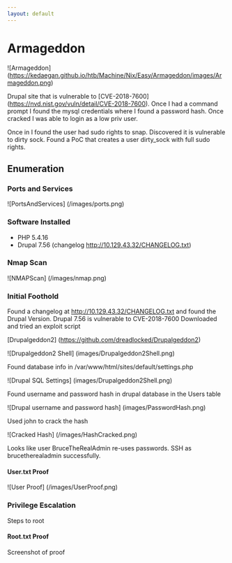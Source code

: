 ```yaml
---
layout: default
---
```


# Armageddon

![Armageddon] (https://kedaegan.github.io/htb/Machine/Nix/Easy/Armageddon/images/Armageddon.png)

Drupal site that is vulnerable to [CVE-2018-7600] (https://nvd.nist.gov/vuln/detail/CVE-2018-7600). Once I had a command prompt I found the mysql credentials where I found a password hash. 
Once cracked I was able to login as a low priv user.

Once in I found the user had sudo rights to snap. Discovered it is vulnerable to dirty sock. Found a PoC that creates a user dirty_sock with full sudo rights.

## Enumeration

### Ports and Services

![PortsAndServices] (/images/ports.png)

### Software Installed

* PHP 5.4.16
* Drupal 7.56 (changelog http://10.129.43.32/CHANGELOG.txt)

### Nmap Scan

![NMAPScan] (/images/nmap.png)

### Initial Foothold

Found a changelog at http://10.129.43.32/CHANGELOG.txt and found the Drupal Version.
Drupal 7.56 is vulnerable to CVE-2018-7600
Downloaded and tried an exploit script

[Drupalgeddon2] (https://github.com/dreadlocked/Drupalgeddon2)

![Drupalgeddon2 Shell] (images/Drupalgeddon2Shell.png)

Found database info in /var/www/html/sites/default/settings.php

![Drupal SQL Settings] (images/Drupalgeddon2Shell.png)

Found username and password hash in drupal database in the Users table

![Drupal username and password hash] (images/PasswordHash.png)

Used john to crack the hash 

![Cracked Hash] (/images/HashCracked.png)

Looks like user BruceTheRealAdmin re-uses passwords. SSH as brucetherealadmin successfully.

#### User.txt Proof

![User Proof] (/images/UserProof.png)

### Privilege Escalation
Steps to root

#### Root.txt Proof
Screenshot of proof
